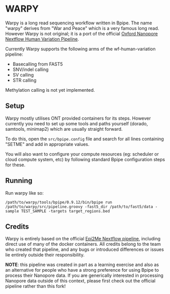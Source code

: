 
WARPY
==================================

Warpy is a long read sequencing workflow written in Bpipe. The 
name "warpy" derives from "War and Peace" which is a very famous long read. 
However Warpy is not original; it is a port of the official [Oxford Nanopore
Nextflow Human Variation Pipeline](https://github.com/epi2me-labs/wf-human-variation).

Currently Warpy supports the following arms of the wf-human-variation pipeline:

- Basecalling from FAST5
- SNV/indel calling 
- SV calling
- STR calling

Methylation calling is not yet implemented.

Setup
-----

Warpy mostly utilises ONT provided containers for its steps. However
currently you need to set up some tools and paths yourself (dorado, samtools, minimap2)
which are usually straight forward. 

To do this, open the `src/bpipe.config` file and search for all lines containing "SETME"
and add in appropriate values.

You will also want to configure your compute resources (eg: scheduler or cloud compute system, etc)
by following standard Bpipe configuration steps for these.

Running
-------

Run warpy like so:

```
/path/to/warpy/tools/bpipe/0.9.12/bin/bpipe run /path/to/warpy/src/pipeline.groovy -fast5_dir /path/to/fast5/data -sample TEST_SAMPLE -targets target_regions.bed
```

Credits
-------

Warpy is entirely based on the official [Epi2Me Nextflow pipeline](https://github.com/epi2me-labs/wf-human-variation), including direct use of many of the docker containers. All credits belong to the team who created that pipeline, and any bugs or introduced differences or issues lie entirely outside their responsibility.

**NOTE**: this pipeline was created in part as a learning exercise and also as an alternative for people who have a strong preference for using Bpipe to process their Nanopore data. If you are generically interested in processing Nanopore data outside of this context, please first check out the official pipeline rather than this fork!